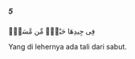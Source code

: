 ##### 5

<span class="ayah">فِى جِيدِهَا حَبْلٌۭ مِّن مَّسَدٍۭ</span>

<span class="ayah_translation">Yang di lehernya ada tali dari sabut.</span>
